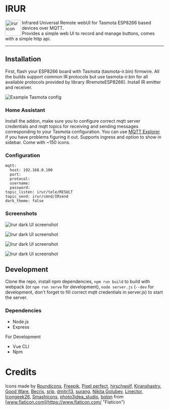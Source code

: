 # IRUR
 
<img align="left" width="50" height="50" src="https://raw.githubusercontent.com/johanson/ha-addons/master/irur/icon.png" alt="irur icon"> Infrared Universal Remote webUI for Tasmota ESP8266 based devices over MQTT.  
Provides a simple web UI to record and manage buttons, comes with a simple http api.
 
---

## Installation

First, flash your ESP8266 board with Tasmota (tasmota-ir.bin) firmwire. All the builds support common IR protocols but use tasmota-ir.bin for all available protocols provided by library IRremoteESP8266). Install IR emitter and receiver.

![Example Tasmota config](https://github.com/johanson/ha-addons/blob/master/irur/screenshots/tasmota.png?raw=true)

### Home Assistant

Install the addon, make sure you to configure correct mqtt server credentials and mqtt topics for receiving and sending messages corresponding to your Tasmota configuration. You can use [MQTT Explorer](https://github.com/thomasnordquist/MQTT-Explorer) if you have problems figuring it out. Supports ingress and option to show in sidebar. Come with ~150 icons.

### Configuration

```
mqtt:
  host: 192.168.0.100
  port: 
  protocol: 
  username: 
  password: 
topic_listen: irur/tele/RESULT
topic_send: irur/cmnd/IRsend
dark_theme: false
```

### Screenshots

![Irur dark UI screenshot](https://github.com/johanson/ha-addons/blob/master/irur/screenshots/screenshot-ui-1-dark.png?raw=true)

![Irur dark UI screenshot](https://github.com/johanson/ha-addons/blob/master/irur/screenshots/screenshot-ui-settings-1-dark.png?raw=true)

![Irur dark UI screenshot](https://github.com/johanson/ha-addons/blob/master/irur/screenshots/screenshot-ui-1-light.png?raw=true)

![Irur dark UI screenshot](https://github.com/johanson/ha-addons/blob/master/irur/screenshots/screenshot-ui-settings-1-light.png?raw=true)

## Development

Clone the repo, install npm dependencies, `npm run build` to build with webpack (or `npm run serve` for development), `node server.js` (`--dev` for development, don't forget to fill correct mqtt credentials in server.js) to start the server.

### Dependencies

* Node.js
* Express

For Development

* Vue CLI
* Npm

# Credits

Icons made by [Roundicons](https://www.flaticon.com/authors/roundicons "Roundicons"), [Freepik](https://www.flaticon.com/authors/freepik "Freepik"), [Pixel perfect](https://www.flaticon.com/authors/pixel-perfect "Pixel perfect"), [hirschwolf](https://www.flaticon.com/authors/hirschwolf "hirschwolf"), [Kiranshastry](https://www.flaticon.com/authors/kiranshastry "Kiranshastry"), [Good Ware](https://www.flaticon.com/authors/good-ware "Good Ware"), [Becris](https://www.flaticon.com/authors/becris "Becris"), [srip](https://www.flaticon.com/authors/srip "srip"), [dmitri13](https://www.flaticon.com/authors/dmitri13 "dmitri13"), [surang](https://www.flaticon.com/authors/surang "surang"), [Nikita Golubev](https://www.flaticon.com/authors/nikita-golubev "Nikita Golubev"), [Linector](https://www.flaticon.com/authors/linector "Linector"), [Icongeek26](https://www.flaticon.com/authors/icongeek26 "Icongeek26"), [Smashicons](https://www.flaticon.com/authors/smashicons "Smashicons"), [photo3idea_studio](https://www.flaticon.com/authors/photo3idea-studio "photo3idea_studio"), [bqlqn](https://www.flaticon.com/authors/bqlqn "bqlqn") from [www.flaticon.com](https://www.flaticon.com/ "Flaticon")